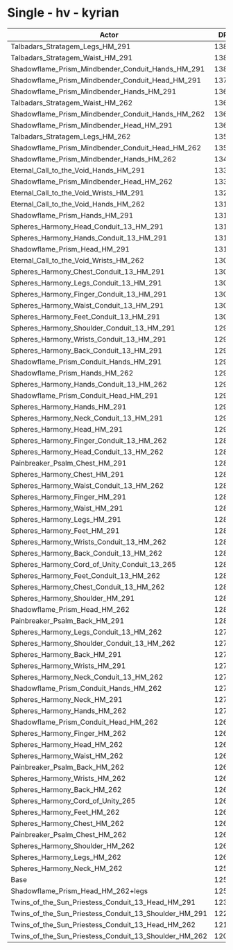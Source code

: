 # Single - hv - kyrian
| Actor | DPS | Increase |
|---|:---:|:---:|
|Talbadars_Stratagem_Legs_HM_291|13837|10.01%|
|Talbadars_Stratagem_Waist_HM_291|13836|10.00%|
|Shadowflame_Prism_Mindbender_Conduit_Hands_HM_291|13830|9.96%|
|Shadowflame_Prism_Mindbender_Conduit_Head_HM_291|13788|9.63%|
|Shadowflame_Prism_Mindbender_Hands_HM_291|13646|8.49%|
|Talbadars_Stratagem_Waist_HM_262|13634|8.40%|
|Shadowflame_Prism_Mindbender_Conduit_Hands_HM_262|13622|8.31%|
|Shadowflame_Prism_Mindbender_Head_HM_291|13612|8.22%|
|Talbadars_Stratagem_Legs_HM_262|13586|8.01%|
|Shadowflame_Prism_Mindbender_Conduit_Head_HM_262|13545|7.69%|
|Shadowflame_Prism_Mindbender_Hands_HM_262|13441|6.86%|
|Eternal_Call_to_the_Void_Hands_HM_291|13390|6.46%|
|Shadowflame_Prism_Mindbender_Head_HM_262|13362|6.23%|
|Eternal_Call_to_the_Void_Wrists_HM_291|13252|5.36%|
|Eternal_Call_to_the_Void_Hands_HM_262|13188|4.85%|
|Shadowflame_Prism_Hands_HM_291|13132|4.40%|
|Spheres_Harmony_Head_Conduit_13_HM_291|13111|4.24%|
|Spheres_Harmony_Hands_Conduit_13_HM_291|13110|4.23%|
|Shadowflame_Prism_Head_HM_291|13100|4.15%|
|Eternal_Call_to_the_Void_Wrists_HM_262|13097|4.12%|
|Spheres_Harmony_Chest_Conduit_13_HM_291|13057|3.81%|
|Spheres_Harmony_Legs_Conduit_13_HM_291|13034|3.63%|
|Spheres_Harmony_Finger_Conduit_13_HM_291|13033|3.62%|
|Spheres_Harmony_Waist_Conduit_13_HM_291|13031|3.60%|
|Spheres_Harmony_Feet_Conduit_13_HM_291|13015|3.47%|
|Spheres_Harmony_Shoulder_Conduit_13_HM_291|12998|3.34%|
|Spheres_Harmony_Wrists_Conduit_13_HM_291|12969|3.11%|
|Spheres_Harmony_Back_Conduit_13_HM_291|12969|3.11%|
|Shadowflame_Prism_Conduit_Hands_HM_291|12943|2.90%|
|Shadowflame_Prism_Hands_HM_262|12930|2.80%|
|Spheres_Harmony_Hands_Conduit_13_HM_262|12927|2.78%|
|Shadowflame_Prism_Conduit_Head_HM_291|12925|2.76%|
|Spheres_Harmony_Hands_HM_291|12921|2.73%|
|Spheres_Harmony_Neck_Conduit_13_HM_291|12919|2.71%|
|Spheres_Harmony_Head_HM_291|12915|2.68%|
|Spheres_Harmony_Finger_Conduit_13_HM_262|12888|2.47%|
|Spheres_Harmony_Head_Conduit_13_HM_262|12872|2.34%|
|Painbreaker_Psalm_Chest_HM_291|12870|2.32%|
|Spheres_Harmony_Chest_HM_291|12868|2.31%|
|Spheres_Harmony_Waist_Conduit_13_HM_262|12850|2.16%|
|Spheres_Harmony_Finger_HM_291|12846|2.13%|
|Spheres_Harmony_Waist_HM_291|12845|2.12%|
|Spheres_Harmony_Legs_HM_291|12839|2.08%|
|Spheres_Harmony_Feet_HM_291|12830|2.00%|
|Spheres_Harmony_Wrists_Conduit_13_HM_262|12830|2.00%|
|Spheres_Harmony_Back_Conduit_13_HM_262|12829|2.00%|
|Spheres_Harmony_Cord_of_Unity_Conduit_13_265|12828|1.99%|
|Spheres_Harmony_Feet_Conduit_13_HM_262|12828|1.99%|
|Spheres_Harmony_Chest_Conduit_13_HM_262|12818|1.91%|
|Spheres_Harmony_Shoulder_HM_291|12805|1.80%|
|Shadowflame_Prism_Head_HM_262|12800|1.77%|
|Painbreaker_Psalm_Back_HM_291|12800|1.77%|
|Spheres_Harmony_Legs_Conduit_13_HM_262|12798|1.75%|
|Spheres_Harmony_Shoulder_Conduit_13_HM_262|12798|1.75%|
|Spheres_Harmony_Back_HM_291|12787|1.67%|
|Spheres_Harmony_Wrists_HM_291|12786|1.66%|
|Spheres_Harmony_Neck_Conduit_13_HM_262|12777|1.58%|
|Shadowflame_Prism_Conduit_Hands_HM_262|12760|1.45%|
|Spheres_Harmony_Neck_HM_291|12736|1.25%|
|Spheres_Harmony_Hands_HM_262|12735|1.25%|
|Shadowflame_Prism_Conduit_Head_HM_262|12696|0.94%|
|Spheres_Harmony_Finger_HM_262|12694|0.92%|
|Spheres_Harmony_Head_HM_262|12676|0.78%|
|Spheres_Harmony_Waist_HM_262|12664|0.69%|
|Painbreaker_Psalm_Back_HM_262|12663|0.68%|
|Spheres_Harmony_Wrists_HM_262|12649|0.56%|
|Spheres_Harmony_Back_HM_262|12647|0.55%|
|Spheres_Harmony_Cord_of_Unity_265|12646|0.54%|
|Spheres_Harmony_Feet_HM_262|12645|0.53%|
|Spheres_Harmony_Chest_HM_262|12629|0.40%|
|Painbreaker_Psalm_Chest_HM_262|12628|0.40%|
|Spheres_Harmony_Shoulder_HM_262|12617|0.31%|
|Spheres_Harmony_Legs_HM_262|12612|0.27%|
|Spheres_Harmony_Neck_HM_262|12591|0.11%|
|Base|12578|0.00%|
|Shadowflame_Prism_Head_HM_262+legs|12532|-0.36%|
|Twins_of_the_Sun_Priestess_Conduit_13_Head_HM_291|12363|-1.71%|
|Twins_of_the_Sun_Priestess_Conduit_13_Shoulder_HM_291|12269|-2.45%|
|Twins_of_the_Sun_Priestess_Conduit_13_Head_HM_262|12144|-3.45%|
|Twins_of_the_Sun_Priestess_Conduit_13_Shoulder_HM_262|12085|-3.92%|
